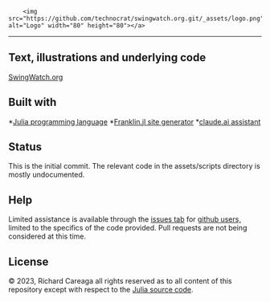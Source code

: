 ~~~
    <img src="https://github.com/technocrat/swingwatch.org.git/_assets/logo.png" alt="Logo" width="80" height="80"></a>
~~~
---
## Text, illustrations and underlying code

[SwingWatch.org](http://swingwatch.org)


## Built with

*[Julia programming language](julianlang.org)
*[Franklin.jl site generator](https://franklinjl.org/)
*[claude.ai assistant](https://claude.ai)

## Status

This is the initial commit. The relevant code in the assets/scripts directory is mostly undocumented.

## Help

Limited assistance is available through the [issues tab](https://github.com/technocrat/swingwatch.org/issues) for [github users,](github.com) limited to the specifics of the code provided. Pull requests are not being considered at this time.

## License

© 2023, Richard Careaga all rights reserved as to all content of this repository except with respect to the [Julia source code](https://github.com/technocrat/swingwatch.org/tree/main/_assets/script).
